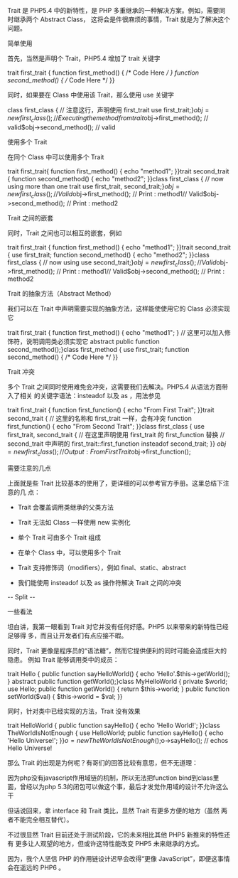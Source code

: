 Trait 是 PHP5.4 中的新特性，是 PHP 多重继承的一种解决方案。例如，需要同时继承两个 Abstract Class， 这将会是件很麻烦的事情，Trait 就是为了解决这个问题。

简单使用

首先，当然是声明个 Trait，PHP5.4 增加了 trait 关键字

trait first_trait {    function first_method() { /* Code Here */ }    function second_method() { /* Code Here */ }}

同时，如果要在 Class 中使用该 Trait，那么使用 use 关键字

class first_class {    // 注意这行，声明使用 first_trait    use first_trait;}$obj = new first_class();// Executing the method from trait$obj->first_method(); // valid$obj->second_method(); // valid

使用多个 Trait

在同个 Class 中可以使用多个 Trait

trait first_trait{    function first_method() { echo "method1"; }}trait second_trait {    function second_method() { echo "method2"; }}class first_class {    // now using more than one trait    use first_trait, second_trait;}$obj= new first_class();// Valid$obj->first_method(); // Print : method1// Valid$obj->second_method(); // Print : method2

Trait 之间的嵌套

同时，Trait 之间也可以相互的嵌套，例如

trait first_trait {    function first_method() { echo "method1"; }}trait second_trait {    use first_trait;    function second_method() { echo "method2"; }}class first_class {    // now using     use second_trait;}$obj= new first_class();// Valid$obj->first_method(); // Print : method1// Valid$obj->second_method(); // Print : method2

Trait 的抽象方法（Abstract Method）

我们可以在 Trait 中声明需要实现的抽象方法，这样能使使用它的 Class 必须实现它

trait first_trait {    function first_method() { echo "method1"; }    // 这里可以加入修饰符，说明调用类必须实现它    abstract public function second_method();}class first_method {    use first_trait;    function second_method() {        /* Code Here */    }}

Trait 冲突

多个 Trait 之间同时使用难免会冲突，这需要我们去解决。PHP5.4 从语法方面带入了相关 的关键字语法：insteadof 以及 as ，用法参见

trait first_trait {    function first_function() {         echo "From First Trait";    }}trait second_trait {    // 这里的名称和 first_trait 一样，会有冲突    function first_function() {         echo "From Second Trait";    }}class first_class {    use first_trait, second_trait {        // 在这里声明使用 first_trait 的 first_function 替换        // second_trait 中声明的        first_trait::first_function insteadof second_trait;    }}  $obj = new first_class();// Output: From First Trait$obj->first_function();

需要注意的几点

上面就是些 Trait 比较基本的使用了，更详细的可以参考官方手册。这里总结下注意的几 点：

- Trait 会覆盖调用类继承的父类方法

- Trait 无法如 Class 一样使用 new 实例化

- 单个 Trait 可由多个 Trait 组成

- 在单个 Class 中，可以使用多个 Trait

- Trait 支持修饰词（modifiers），例如 final、static、abstract

- 我们能使用 insteadof 以及 as 操作符解决 Trait 之间的冲突

-- Split --

一些看法

坦白讲，我第一眼看到 Trait 对它并没有任何好感。PHP5 以来带来的新特性已经足够得 多，而且让开发者们有点应接不暇。

同时，Trait 更像是程序员的“语法糖”，然而它提供便利的同时可能会造成巨大的隐患。 例如 Trait 能够调用类中的成员：

trait Hello {    public function sayHelloWorld() {        echo 'Hello'.$this->getWorld();    }    abstract public function getWorld();}class MyHelloWorld {    private $world;    use Hello;    public function getWorld() {        return $this->world;    }    public function setWorld($val) {        $this->world = $val;    }}

同时，针对类中已经实现的方法，Trait 没有效果

trait HelloWorld {    public function sayHello() {        echo 'Hello World!';    }}class TheWorldIsNotEnough {    use HelloWorld;    public function sayHello() {        echo 'Hello Universe!';    }}$o = new TheWorldIsNotEnough();$o->sayHello(); // echos Hello Universe!

那么 Trait 的出现是为何呢？有哥们的回答比较有意思，但不无道理：

因为php没有javascript作用域链的机制，所以无法把function bind到class里面，曾经以为php 5.3的闭包可以做这个事，最后才发觉作用域的设计不允许这么干

但话说回来，拿 interface 和 Trait 类比，显然 Trait 有更多方便的地方（虽然 两者不能完全相互替代）。

不过很显然 Trait 目前还处于测试阶段，它的未来相比其他 PHP5 新推来的特性还有 更多让人观望的地方，但或许这特性能改变 PHP5 未来继承的方式。

因为，我个人坚信 PHP 的作用链设计迟早会改得“更像 JavaScript”，即便这事情会在遥远的 PHP6 。